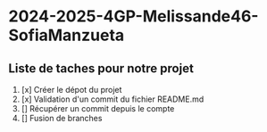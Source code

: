 # 2024-2025-4GP-Melissande46-SofiaManzueta

## Liste de taches pour notre projet 
1. [x] Créer le dépot du projet
2. [x] Validation d'un commit du fichier README.md
3. [] Récupérer un commit depuis le compte 
4. [] Fusion de branches

